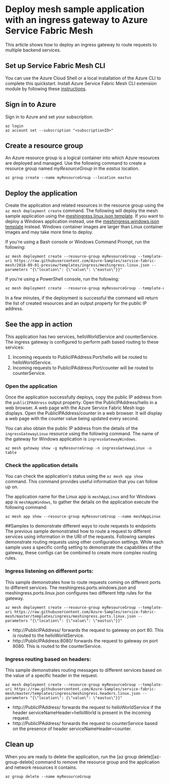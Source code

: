 # Deploy mesh sample application with an ingress gateway to Azure Service Fabric Mesh

This article shows how to deploy an ingress gateway to route requests to multiple backend services.
## Set up Service Fabric Mesh CLI

You can use the Azure Cloud Shell or a local installation of the Azure CLI to complete this quickstart. Install Azure Service Fabric Mesh CLI extension module by following these [instructions](https://docs.microsoft.com/en-us/azure/service-fabric-mesh/service-fabric-mesh-howto-setup-cli).

## Sign in to Azure
Sign in to Azure and set your subscription.

```azurecli
az login
az account set --subscription "<subscriptionID>"
```

## Create a resource group

An Azure resource group is a logical container into which Azure resources are deployed and managed. Use the following command to create a resource group named *myResourceGroup* in the *eastus* location.

```azurecli
az group create --name myResourceGroup --location eastus
```

## Deploy the application

Create the application and related resources in the resource group using the `az mesh deployment create` command. The following will deploy the mesh sample application using the [meshingress.linux.json template](https://raw.githubusercontent.com/Azure-Samples/service-fabric-mesh/2018-09-01-preview/templates/ingress/meshingress.linux.json). If you want to deploy a Windows application instead, use the [meshingress.windows.json template](https://raw.githubusercontent.com/Azure-Samples/service-fabric-mesh/2018-09-01-preview/templates/ingress/meshingress.linux.json) instead. Windows container images are larger than Linux container images and may take more time to deploy.

If you're using a Bash console or Windows Command Prompt, run the following:


```azurecli
az mesh deployment create --resource-group myResourceGroup --template-uri https://raw.githubusercontent.com/Azure-Samples/service-fabric-mesh/2018-09-01-preview/templates/ingress/meshingress.linux.json --parameters "{\"location\": {\"value\": \"eastus\"}}" 
```

If you're using a PowerShell console, run the following:

```PowerShell
az mesh deployment create --resource-group myResourceGroup --template-uri https://raw.githubusercontent.com/Azure-Samples/service-fabric-mesh/2018-09-01-preview/templates/ingress/meshingress.linux.json --parameters "{'location': {'value': 'eastus'}}"
```
In a few minutes, if the deployment is successful the command will return the list of created resources and an output property for the public IP address.

## See the app in action 

This application has two services, helloWorldService and counterService. The ingress gateway is configured to perform path based routing to these services:
1. Incoming requests to PublicIPAddress:Port/hello will be routed to helloWorldService.
2. Incoming requests to PublicIPAddress:Port/counter will be routed to counterService.

### Open the application
Once the application successfully deploys, copy the public IP address from the `publicIPAddress` output property. 
Open the PublicIPAddress/hello in a web browser. A web page with the Azure Service Fabric Mesh logo displays.
Open the PublicIPAddress/counter in a web browser. It will display a web page with the counter value being updated every second.

You can also obtain the public IP address from the details of the `ingressGatewayLinux` resource using the following command. The name of the gateway for Windows application is `ingressGatewayWindows`.

```azurecli
az mesh gateway show -g myResourceGroup -n ingressGatewayLinux -o table
```

### Check the application details
You can check the application's status using the `az mesh app show` command. This command provides useful information that you can follow up on.

The application name for the Linux app is `meshAppLinux` and for Windows app is `meshAppWindows`, to gather the details on the application execute the following command:

```azurecli
az mesh app show --resource-group myResourceGroup --name meshAppLinux
```

##Samples to demonstrate different ways to route requests to endpoints
The previous sample demonstrated how to route a request to different services using information in the URI of the requests. Following samples demonstrate routing requests using other configuration settings.
While each sample uses a specific config setting to demonstrate the capabilities of the gateway, these configs can be combined to create more complex routing rules. 

### Ingress listening on different ports:
This sample demonstrates how to route requests coming on different ports to different services. 
The meshingress.ports.windows.json and meshingress.ports.linux.json configures two different http rules for the gateway.

```azurecli
az mesh deployment create --resource-group myResourceGroup --template-uri https://raw.githubusercontent.com/Azure-Samples/service-fabric-mesh/master/templates/ingress/meshingress.ports.linux.json --parameters "{\"location\": {\"value\": \"eastus\"}}" 
```

* http://PublicIPAddress/ forwards the request to gateway on port 80. This is routed to the helloWorldService.
* http://PublicIPAddress:8080/ forwards the request to gateway on port 8080. This is routed to the counterService.

### Ingress routing based on headers:
This sample demonstrates routing messages to different services based on the value of a specific header in the request.

```azurecli
az mesh deployment create --resource-group myResourceGroup --template-uri https://raw.githubusercontent.com/Azure-Samples/service-fabric-mesh/master/templates/ingress/meshingress.headers.linux.json --parameters "{\"location\": {\"value\": \"eastus\"}}" 
```

* http://PublicIPAddress/ forwards the request to helloWorldService if the header serviceNameHeader=helloWorld is present in the incoming request.
* http://PublicIPAddress/ forwards the request to counterService based on the presence of header serviceNameHeader=counter.

## Clean up

When you are ready to delete the application, run the [az group delete][az-group-delete] command to remove the resource group and the application and network resources it contains.

```azurecli
az group delete --name myResourceGroup
```